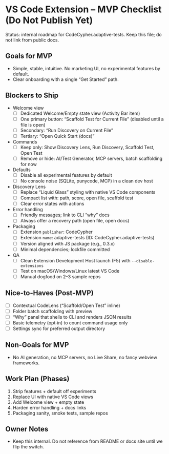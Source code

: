 # VS Code Extension – MVP Checklist (Do Not Publish Yet)

Status: internal roadmap for CodeCypher.adaptive-tests. Keep this file; do not link from public docs.

## Goals for MVP
- Simple, stable, intuitive. No marketing UI, no experimental features by default.
- Clear onboarding with a single “Get Started” path.

## Blockers to Ship
- Welcome view
  - [ ] Dedicated Welcome/Empty state view (Activity Bar item)
  - [ ] One primary button: “Scaffold Test for Current File” (disabled until a file is open)
  - [ ] Secondary: “Run Discovery on Current File”
  - [ ] Tertiary: “Open Quick Start (docs)”
- Commands
  - [ ] Keep only: Show Discovery Lens, Run Discovery, Scaffold Test, Open Test
  - [ ] Remove or hide: AI/Test Generator, MCP servers, batch scaffolding for now
- Defaults
  - [ ] Disable all experimental features by default
  - [ ] No console noise (SQLite, punycode, MCP) in a clean dev host
- Discovery Lens
  - [ ] Replace “Liquid Glass” styling with native VS Code components
  - [ ] Compact list with: path, score, open file, scaffold test
  - [ ] Clear error states with actions
- Error handling
  - [ ] Friendly messages; link to CLI “why” docs
  - [ ] Always offer a recovery path (open file, open docs)
- Packaging
  - [ ] Extension `publisher`: CodeCypher
  - [ ] Extension `name`: adaptive-tests (ID: CodeCypher.adaptive-tests)
  - [ ] Version aligned with JS package (e.g., 0.3.x)
  - [ ] Minimal dependencies; lockfile committed
- QA
  - [ ] Clean Extension Development Host launch (F5) with `--disable-extensions`
  - [ ] Test on macOS/Windows/Linux latest VS Code
  - [ ] Manual dogfood on 2–3 sample repos

## Nice-to-Haves (Post-MVP)
- [ ] Contextual CodeLens (“Scaffold/Open Test” inline)
- [ ] Folder batch scaffolding with preview
- [ ] “Why” panel that shells to CLI and renders JSON results
- [ ] Basic telemetry (opt‑in) to count command usage only
- [ ] Settings sync for preferred output directory

## Non-Goals for MVP
- No AI generation, no MCP servers, no Live Share, no fancy webview frameworks.

## Work Plan (Phases)
1) Strip features + default off experiments
2) Replace UI with native VS Code views
3) Add Welcome view + empty state
4) Harden error handling + docs links
5) Packaging sanity, smoke tests, sample repos

## Owner Notes
- Keep this internal. Do not reference from README or docs site until we flip the switch.
